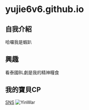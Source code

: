 # yujie6v6.github.io
 
## 自我介紹
哈囉我是蝦趴

## 興趣
看泰國BL劇是我的精神糧食

## 我的寶貝CP
[SNS](https://www.instagram.com/yinyin_anw/?hl=zh-tw)
![YinWar](https://pbs.twimg.com/media/Eoh0RCSUUAI_FwV?format=jpg&name=large)
